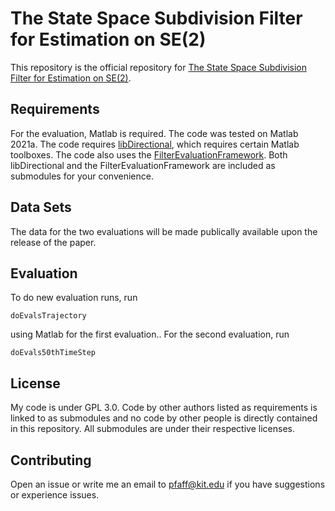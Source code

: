# The State Space Subdivision Filter for Estimation on SE(2)

This repository is the official repository for [The State Space Subdivision Filter for Estimation on SE(2)](placeholder).

## Requirements
For the evaluation, Matlab is required. The code was tested on Matlab 2021a. The code requires [libDirectional](https://github.com/KIT-ISAS/libDirectional), which requires certain Matlab toolboxes. The code also uses the [FilterEvaluationFramework](https://github.com/FlorianPfaff/FilterEvaluationFramework). Both libDirectional and the FilterEvaluationFramework are included as submodules for your convenience.

## Data Sets

The data for the two evaluations will be made publically available upon the release of the paper.

## Evaluation

To do new evaluation runs, run

```evaluation1
doEvalsTrajectory
```
using Matlab for the first evaluation.. For the second evaluation, run

```evaluation2
doEvals50thTimeStep
```

## License
My code is under GPL 3.0. Code by other authors listed as requirements is linked to as submodules and no code  by other people is directly contained in this repository. All submodules are under their respective licenses.

## Contributing
Open an issue or write me an email to <pfaff@kit.edu> if you have suggestions or experience issues.